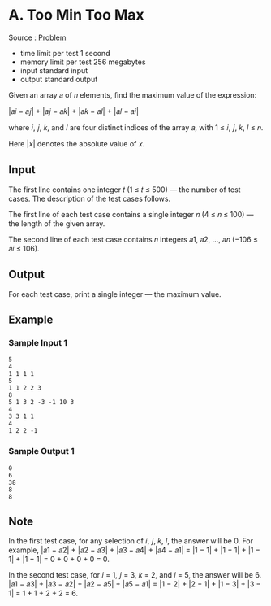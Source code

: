 # A. Too Min Too Max

Source : [Problem](https://codeforces.com/problemset/problem/1934/A)

- time limit per test 1 second
- memory limit per test 256 megabytes
- input standard input
- output standard output

Given an array 𝑎 of 𝑛 elements, find the maximum value of the expression:

|𝑎𝑖 − 𝑎𝑗| + |𝑎𝑗 − 𝑎𝑘| + |𝑎𝑘 − 𝑎𝑙| + |𝑎𝑙 − 𝑎𝑖|

where 𝑖, 𝑗, 𝑘, and 𝑙 are four distinct indices of the array 𝑎, with 1 ≤ 𝑖, 𝑗, 𝑘, 𝑙 ≤ 𝑛.

Here |𝑥| denotes the absolute value of 𝑥.

## Input

The first line contains one integer 𝑡 (1 ≤ 𝑡 ≤ 500) — the number of test cases. The description of the test cases follows.

The first line of each test case contains a single integer 𝑛 (4 ≤ 𝑛 ≤ 100) — the length of the given array.

The second line of each test case contains 𝑛 integers 𝑎1, 𝑎2, …, 𝑎𝑛 (−106 ≤ 𝑎𝑖 ≤ 106).

## Output

For each test case, print a single integer — the maximum value.

## Example

### Sample Input 1

    5
    4
    1 1 1 1
    5
    1 1 2 2 3
    8
    5 1 3 2 -3 -1 10 3
    4
    3 3 1 1
    4
    1 2 2 -1

### Sample Output 1

    0
    6
    38
    8
    8

## Note

In the first test case, for any selection of 𝑖, 𝑗, 𝑘, 𝑙, the answer will be 0. For example, |𝑎1 − 𝑎2| + |𝑎2 − 𝑎3| + |𝑎3 − 𝑎4| + |𝑎4 − 𝑎1| = |1 − 1| + |1 − 1| + |1 − 1| + |1 − 1| = 0 + 0 + 0 + 0 = 0.

In the second test case, for 𝑖 = 1, 𝑗 = 3, 𝑘 = 2, and 𝑙 = 5, the answer will be 6. |𝑎1 − 𝑎3| + |𝑎3 − 𝑎2| + |𝑎2 − 𝑎5| + |𝑎5 − 𝑎1| = |1 − 2| + |2 − 1| + |1 − 3| + |3 − 1| = 1 + 1 + 2 + 2 = 6.
